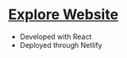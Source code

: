 # [Explore Website](https://explorelearn.netlify.app)

- Developed with React
- Deployed through Netlify 
